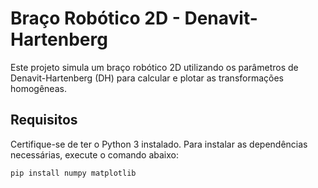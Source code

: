 # Braço Robótico 2D - Denavit-Hartenberg

Este projeto simula um braço robótico 2D utilizando os parâmetros de Denavit-Hartenberg (DH) para calcular e plotar as transformações homogêneas.

## Requisitos

Certifique-se de ter o Python 3 instalado. Para instalar as dependências necessárias, execute o comando abaixo:

```bash
pip install numpy matplotlib
```
